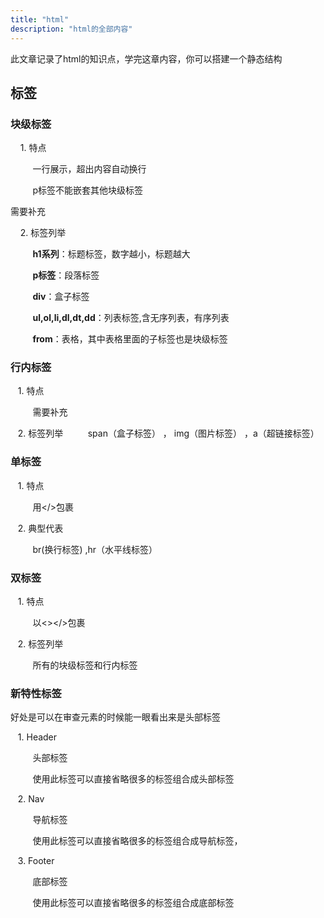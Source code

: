 ```yaml
---
title: "html"
description: "html的全部内容"
---
```


此文章记录了html的知识点，学完这章内容，你可以搭建一个静态结构


## 标签

### 块级标签


    1. 特点

         一行展示，超出内容自动换行

         p标签不能嵌套其他块级标签

需要补充

    2. 标签列举

         **h1系列**：标题标签，数字越小，标题越大

         **p标签**：段落标签

         **div**：盒子标签

         **ul,ol,li,dl,dt,dd**：列表标签,含无序列表，有序列表

         **from**：表格，其中表格里面的子标签也是块级标签



### 行内标签

   1. 特点

         需要补充


   2. 标签列举
         span（盒子标签） ， img（图片标签） ，a（超链接标签）



### 单标签
   1. 特点

         用</>包裹

   2. 典型代表

         br(换行标签) ,hr（水平线标签）


### 双标签

   1. 特点

         以<></>包裹

   2. 标签列举

         所有的块级标签和行内标签


### 新特性标签

好处是可以在审查元素的时候能一眼看出来是头部标签

   1. Header

         头部标签

         使用此标签可以直接省略很多的标签组合成头部标签


   2. Nav

         导航标签

         使用此标签可以直接省略很多的标签组合成导航标签，

   3. Footer

         底部标签

         使用此标签可以直接省略很多的标签组合成底部标签




